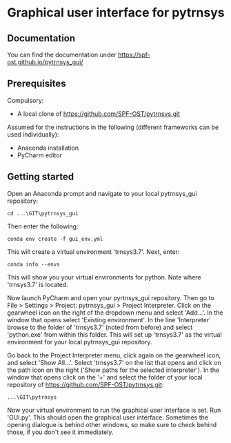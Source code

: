Graphical user interface for pytrnsys
=====================================

Documentation
-------------

You can find the documentation under https://spf-ost.github.io/pytrnsys_gui/ 

Prerequisites
-------------

Compulsory:
* A local clone of https://github.com/SPF-OST/pytrnsys.git

Assumed for the instructions in the following (different frameworks can be used individually):
* Anaconda installation
* PyCharm editor

Getting started
---------------

Open an Anaconda prompt and navigate to your local pytrnsys_gui repository:
````
cd ...\GIT\pytrnsys_gui
````
Then enter the following:
````
conda env create -f gui_env.yml
````
This will create a virtual environment 'trnsys3.7'. Next, enter:
````
conda info --envs
````
This will show you your virtual environments for python. Note where 'trnsys3.7' is located.

Now launch PyCharm and open your pyrtnsys_gui repository. Then go to File > Settings > Project: pytrnsys_gui > Project 
Interpreter. Click on the gearwheel icon on the right of the dropdown menu and select 'Add...'. In the window that opens
select 'Existing environment'. In the line 'Interpreter' browse to the folder of 'trnsys3.7' (noted from before) and 
select 'python.exe' from within this folder. This will set up 'trnsys3.7' as the virtual environment for your local 
pytrnsys_gui repository.

Go back to the Project Interpreter menu, click again on the gearwheel icon, and select 'Show All...'. Select 'trnsys3.7'
 on the list that opens and click on the path icon on the right ('Show paths for the selected interpreter'). In the 
 window that opens click on the '+' and select the folder of your local repository of 
 https://github.com/SPF-OST/pytrnsys.git:
 ````
...\GIT\pytrnsys
````
 
Now your virtual environment to run the graphical user interface is set. Run 'GUI.py'. This should open the graphical 
user interface. Sometimes the opening dialogue is behind other windows, so make sure to check behind those, if you don't
 see it immediately.

